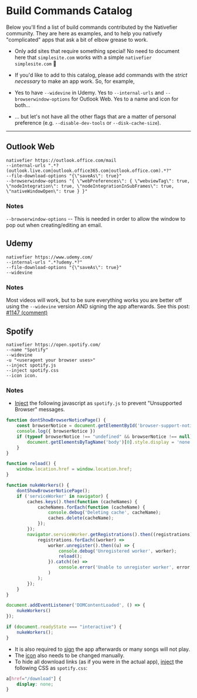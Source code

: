 # Build Commands Catalog

Below you'll find a list of build commands contributed by the Nativefier community. They are here as examples, and to help you nativefy "complicated" apps that ask a bit of elbow grease to work.

- Only add sites that require something special! No need to document here that `simplesite.com` works with a simple `nativefier simplesite.com` 🙂
- If you'd like to add to this catalog, please add commands with the *strict necessary* to make an app work. So, for example,

- Yes to have `--widevine` in Udemy. Yes to `--internal-urls` and `--browserwindow-options` for Outlook Web. Yes to a name and icon for both...
- ... but let's not have all the other flags that are a matter of personal preference (e.g. `--disable-dev-tools` or `--disk-cache-size`).

* * *

## Outlook Web

```
nativefier https://outlook.office.com/mail 
--internal-urls ".*?(outlook.live.com|outlook.office365.com|outlook.office.com).*?" 
--file-download-options "{\"saveAs\": true}" 
--browserwindow-options "{ \"webPreferences\": { \"webviewTag\": true, \"nodeIntegration\": true, \"nodeIntegrationInSubFrames\": true, \"nativeWindowOpen\": true } }"
```

### Notes

`--browserwindow-options` -- This is needed in order to allow the window to pop out when creating/editing an email.

## Udemy

```
nativefier https://www.udemy.com/  
--internal-urls ".*?udemy.*?" 
--file-download-options "{\"saveAs\": true}" 
--widevine
```

### Notes

Most videos will work, but to be sure everything works you are better off using the `--widevine` version AND signing the app afterwards. See this post: [#1147 (comment)](https://github.com/nativefier/nativefier/issues/1147#issuecomment-828750362)


## Spotify

```
nativefier https://open.spotify.com/
--name "Spotify" 
--widevine 
-u "<useragent your browser uses>"
--inject spotify.js
--inject spotify.css
--icon icon.
```

### Notes

- [Inject](https://github.com/nativefier/nativefier/blob/master/docs/api.md#inject) the following javascript as `spotify.js` to prevent "Unsupported Browser" messages.
```javascript
function dontShowBrowserNoticePage() {
    const browserNotice = document.getElementById('browser-support-notice');
    console.log({ browserNotice })
    if (typeof browserNotice !== "undefined" && browserNotice !== null) {
        document.getElementsByTagName('body')[0].style.display = 'none';
    }
}

function reload() {
    window.location.href = window.location.href;
}

function nukeWorkers() {
    dontShowBrowserNoticePage();
    if ('serviceWorker' in navigator) {
        caches.keys().then(function (cacheNames) {
            cacheNames.forEach(function (cacheName) {
                console.debug('Deleting cache', cacheName);
                caches.delete(cacheName);
            });
        });
        navigator.serviceWorker.getRegistrations().then((registrations) => {
            registrations.forEach((worker) =>
                worker.unregister().then((u) => {
                    console.debug('Unregistered worker', worker);
                    reload();
                }).catch((e) =>
                    console.error('Unable to unregister worker', error, { worker })
                )
            );
        });
    }
}

document.addEventListener('DOMContentLoaded', () => {
    nukeWorkers()
});

if (document.readyState === "interactive") {
    nukeWorkers();
}
```
- It is also required to [sign](https://github.com/nativefier/nativefier/blob/master/docs/api.md#widevine) the app afterwards or many songs will not play.
- The [icon](https://github.com/nativefier/nativefier/blob/master/docs/api.md#icon) also needs to be changed manually.
- To hide all download links (as if you were in the actual app), [inject](https://github.com/nativefier/nativefier/blob/master/docs/api.md#inject) the following CSS as `spotify.css`:
```css
a[href="/download"] {
    display: none;
}
```

